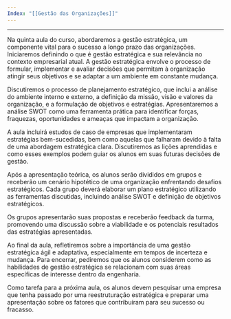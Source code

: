 ```yaml
---
Index: "[[Gestão das Organizações]]"
---
```

---
Na quinta aula do curso, abordaremos a gestão estratégica, um componente vital para o sucesso a longo prazo das organizações. Iniciaremos definindo o que é gestão estratégica e sua relevância no contexto empresarial atual. A gestão estratégica envolve o processo de formular, implementar e avaliar decisões que permitam à organização atingir seus objetivos e se adaptar a um ambiente em constante mudança.

Discutiremos o processo de planejamento estratégico, que inclui a análise do ambiente interno e externo, a definição da missão, visão e valores da organização, e a formulação de objetivos e estratégias. Apresentaremos a análise SWOT como uma ferramenta prática para identificar forças, fraquezas, oportunidades e ameaças que impactam a organização.

A aula incluirá estudos de caso de empresas que implementaram estratégias bem-sucedidas, bem como aquelas que falharam devido à falta de uma abordagem estratégica clara. Discutiremos as lições aprendidas e como esses exemplos podem guiar os alunos em suas futuras decisões de gestão.

Após a apresentação teórica, os alunos serão divididos em grupos e receberão um cenário hipotético de uma organização enfrentando desafios estratégicos. Cada grupo deverá elaborar um plano estratégico utilizando as ferramentas discutidas, incluindo análise SWOT e definição de objetivos estratégicos.

Os grupos apresentarão suas propostas e receberão feedback da turma, promovendo uma discussão sobre a viabilidade e os potenciais resultados das estratégias apresentadas.

Ao final da aula, refletiremos sobre a importância de uma gestão estratégica ágil e adaptativa, especialmente em tempos de incerteza e mudança. Para encerrar, pediremos que os alunos considerem como as habilidades de gestão estratégica se relacionam com suas áreas específicas de interesse dentro da engenharia.

Como tarefa para a próxima aula, os alunos devem pesquisar uma empresa que tenha passado por uma reestruturação estratégica e preparar uma apresentação sobre os fatores que contribuíram para seu sucesso ou fracasso.